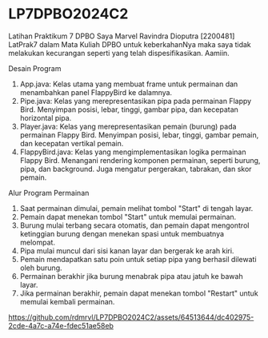 # LP7DPBO2024C2
Latihan Praktikum 7 DPBO
Saya Marvel Ravindra Dioputra [2200481] LatPrak7 dalam Mata Kuliah DPBO untuk keberkahanNya maka saya tidak melakukan kecurangan seperti yang telah dispesifikasikan. Aamiin.

Desain Program
  1. App.java: Kelas utama yang membuat frame untuk permainan dan menambahkan panel FlappyBird ke dalamnya.
  2. Pipe.java: Kelas yang merepresentasikan pipa pada permainan Flappy Bird. Menyimpan posisi, lebar, tinggi, gambar pipa, dan kecepatan horizontal pipa.
  3. Player.java: Kelas yang merepresentasikan pemain (burung) pada permainan Flappy Bird. Menyimpan posisi, lebar, tinggi, gambar pemain, dan kecepatan vertikal pemain.
  4. FlappyBird.java: Kelas yang mengimplementasikan logika permainan Flappy Bird. Menangani rendering komponen permainan, seperti burung, pipa, dan background. Juga mengatur pergerakan, tabrakan, dan skor pemain.

Alur Program Permainan
  1. Saat permainan dimulai, pemain melihat tombol "Start" di tengah layar.
  2. Pemain dapat menekan tombol "Start" untuk memulai permainan.
  3. Burung mulai terbang secara otomatis, dan pemain dapat mengontrol ketinggian burung dengan menekan spasi untuk membuatnya melompat.
  4. Pipa mulai muncul dari sisi kanan layar dan bergerak ke arah kiri.
  5. Pemain mendapatkan satu poin untuk setiap pipa yang berhasil dilewati oleh burung.
  6. Permainan berakhir jika burung menabrak pipa atau jatuh ke bawah layar.
  7. Jika permainan berakhir, pemain dapat menekan tombol "Restart" untuk memulai kembali permainan.


https://github.com/rdmrvl/LP7DPBO2024C2/assets/64513644/dc402975-2cde-4a7c-a74e-fdec51ae58eb


